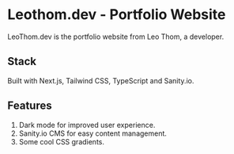 # Leothom.dev - Portfolio Website

LeoThom.dev is the portfolio website from Leo Thom, a developer.

## Stack

Built with Next.js, Tailwind CSS, TypeScript and Sanity.io.

## Features

1. Dark mode for improved user experience.
2. Sanity.io CMS for easy content management.
3. Some cool CSS gradients.
